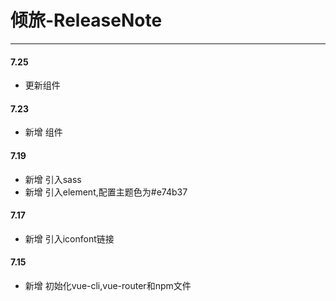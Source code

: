 # 倾旅-ReleaseNote

****

#### 7.25

- 更新组件

#### 7.23

- 新增 组件

#### 7.19

* 新增 引入sass
* 新增 引入element,配置主题色为#e74b37

#### 7.17

* 新增 引入iconfont链接
#### 7.15 
* 新增 初始化vue-cli,vue-router和npm文件



